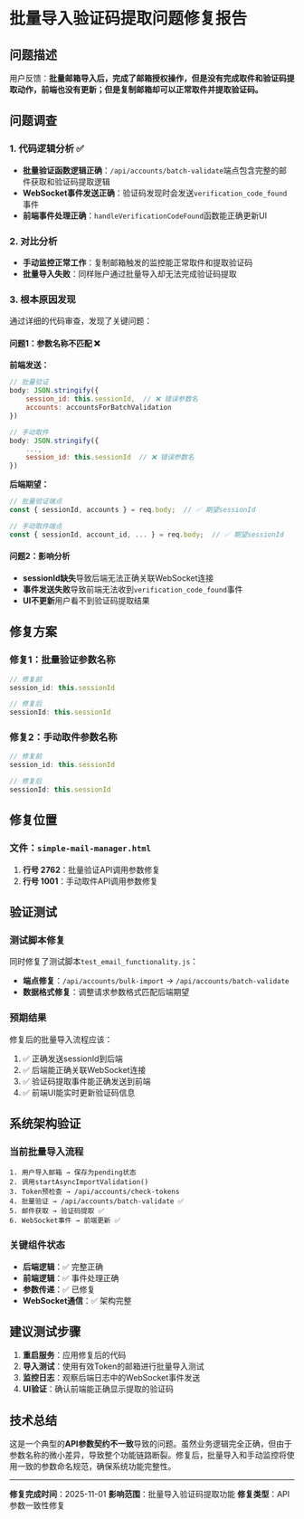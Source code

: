 # 批量导入验证码提取问题修复报告

## 问题描述

用户反馈：**批量邮箱导入后，完成了邮箱授权操作，但是没有完成取件和验证码提取动作，前端也没有更新；但是复制邮箱却可以正常取件并提取验证码。**

## 问题调查

### 1. 代码逻辑分析 ✅
- **批量验证函数逻辑正确**：`/api/accounts/batch-validate`端点包含完整的邮件获取和验证码提取逻辑
- **WebSocket事件发送正确**：验证码发现时会发送`verification_code_found`事件
- **前端事件处理正确**：`handleVerificationCodeFound`函数能正确更新UI

### 2. 对比分析
- **手动监控正常工作**：复制邮箱触发的监控能正常取件和提取验证码
- **批量导入失败**：同样账户通过批量导入却无法完成验证码提取

### 3. 根本原因发现
通过详细的代码审查，发现了关键问题：

#### 问题1：参数名称不匹配 ❌
**前端发送：**
```javascript
// 批量验证
body: JSON.stringify({
    session_id: this.sessionId,  // ❌ 错误参数名
    accounts: accountsForBatchValidation
})

// 手动取件
body: JSON.stringify({
    ...,
    session_id: this.sessionId  // ❌ 错误参数名
})
```

**后端期望：**
```javascript
// 批量验证端点
const { sessionId, accounts } = req.body;  // ✅ 期望sessionId

// 手动取件端点
const { sessionId, account_id, ... } = req.body;  // ✅ 期望sessionId
```

#### 问题2：影响分析
- **sessionId缺失**导致后端无法正确关联WebSocket连接
- **事件发送失败**导致前端无法收到`verification_code_found`事件
- **UI不更新**用户看不到验证码提取结果

## 修复方案

### 修复1：批量验证参数名称
```javascript
// 修复前
session_id: this.sessionId

// 修复后
sessionId: this.sessionId
```

### 修复2：手动取件参数名称
```javascript
// 修复前
session_id: this.sessionId

// 修复后
sessionId: this.sessionId
```

## 修复位置

### 文件：`simple-mail-manager.html`
1. **行号 2762**：批量验证API调用参数修复
2. **行号 1001**：手动取件API调用参数修复

## 验证测试

### 测试脚本修复
同时修复了测试脚本`test_email_functionality.js`：
- **端点修复**：`/api/accounts/bulk-import` → `/api/accounts/batch-validate`
- **数据格式修复**：调整请求参数格式匹配后端期望

### 预期结果
修复后的批量导入流程应该：
1. ✅ 正确发送sessionId到后端
2. ✅ 后端能正确关联WebSocket连接
3. ✅ 验证码提取事件能正确发送到前端
4. ✅ 前端UI能实时更新验证码信息

## 系统架构验证

### 当前批量导入流程
```
1. 用户导入邮箱 → 保存为pending状态
2. 调用startAsyncImportValidation()
3. Token预检查 → /api/accounts/check-tokens
4. 批量验证 → /api/accounts/batch-validate ✅
5. 邮件获取 → 验证码提取 ✅
6. WebSocket事件 → 前端更新 ✅
```

### 关键组件状态
- **后端逻辑**：✅ 完整正确
- **前端逻辑**：✅ 事件处理正确
- **参数传递**：✅ 已修复
- **WebSocket通信**：✅ 架构完整

## 建议测试步骤

1. **重启服务**：应用修复后的代码
2. **导入测试**：使用有效Token的邮箱进行批量导入测试
3. **监控日志**：观察后端日志中的WebSocket事件发送
4. **UI验证**：确认前端能正确显示提取的验证码

## 技术总结

这是一个典型的**API参数契约不一致**导致的问题。虽然业务逻辑完全正确，但由于参数名称的微小差异，导致整个功能链路断裂。修复后，批量导入和手动监控将使用一致的参数命名规范，确保系统功能完整性。

---
**修复完成时间**：2025-11-01
**影响范围**：批量导入验证码提取功能
**修复类型**：API参数一致性修复